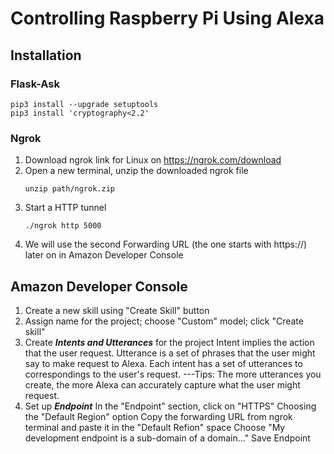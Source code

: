 # Controlling Raspberry Pi Using Alexa

## Installation

  ### Flask-Ask

```python3 -m pip install Flask-Ask
pip3 install --upgrade setuptools
pip3 install 'cryptography<2.2'
```

### Ngrok
1. Download ngrok link for Linux on https://ngrok.com/download
2. Open a new terminal, unzip the downloaded ngrok file
   ```
   unzip path/ngrok.zip
   ```
3. Start a HTTP tunnel
   ```
   ./ngrok http 5000
   ```
4. We will use the second Forwarding URL (the one starts with https://) later on in Amazon Developer Console


## Amazon Developer Console 
1. Create a new skill using "Create Skill" button
2. Assign name for the project; choose "Custom" model; click "Create skill"
3. Create ***Intents and Utterances*** for the project 
    Intent implies the action that the user request. 
    Utterance is a set of phrases that the user might say to make request to Alexa. Each intent has a set of utterances to correspondings to the user's request.
    ---Tips: The more utterances you create, the more Alexa can accurately capture what the user might request.
4. Set up ***Endpoint***
    In the "Endpoint" section, click on "HTTPS"
    Choosing the "Default Region" option
    Copy the forwarding URL from ngrok terminal and paste it in the "Default Refion" space
    Choose "My development endpoint is a sub-domain of a domain..."
    Save Endpoint
    




